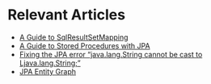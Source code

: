 # Relevant Articles

- [A Guide to SqlResultSetMapping](http://www.baeldung.com/jpa-sql-resultset-mapping)
- [A Guide to Stored Procedures with JPA](http://www.baeldung.com/jpa-stored-procedures)
- [Fixing the JPA error “java.lang.String cannot be cast to Ljava.lang.String;”](https://www.baeldung.com/jpa-error-java-lang-string-cannot-be-cast) 
- [JPA Entity Graph](https://www.baeldung.com/jpa-entity-graph)
